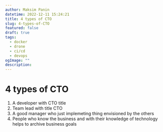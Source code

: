 ```yaml
---
author: Maksim Panin
datetime: 2022-12-11 15:24:21
title: 4 types of CTO
slug: 4-types-of-CTO
featured: false
draft: true
tags:
  - docker
  - drone
  - ci/cd
  - devops
ogImage: ""
description:
---  
```


# 4 types of CTO

1. A developer with CTO title
2. Team lead with title CTO
3. A good manager who just implemeting thing envisioned by the others 
4. People who know the business and with their knowledge of technology helps to archive business goals
